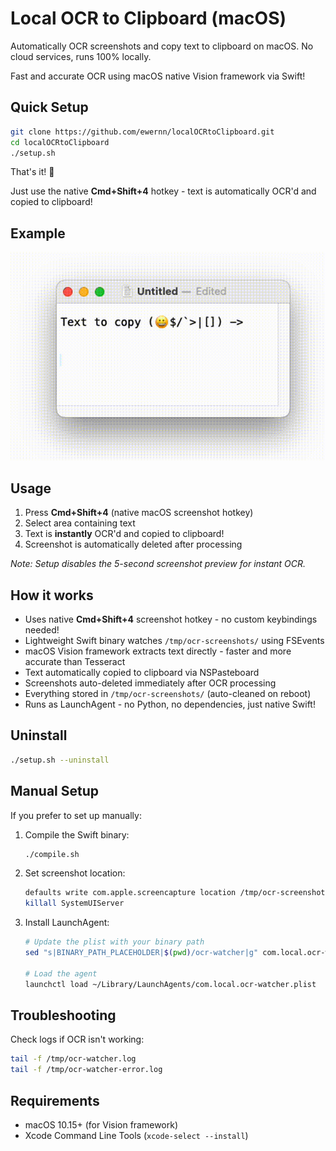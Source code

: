 # Local OCR to Clipboard (macOS)

Automatically OCR screenshots and copy text to clipboard on macOS. No cloud services, runs 100% locally.

Fast and accurate OCR using macOS native Vision framework via Swift!

## Quick Setup

```bash
git clone https://github.com/ewernn/localOCRtoClipboard.git
cd localOCRtoClipboard
./setup.sh
```

That's it! 🎉

Just use the native **Cmd+Shift+4** hotkey - text is automatically OCR'd and copied to clipboard!

## Example

![Example](example.gif)

## Usage

1. Press **Cmd+Shift+4** (native macOS screenshot hotkey)
2. Select area containing text
3. Text is **instantly** OCR'd and copied to clipboard!
4. Screenshot is automatically deleted after processing

*Note: Setup disables the 5-second screenshot preview for instant OCR.*

## How it works

- Uses native **Cmd+Shift+4** screenshot hotkey - no custom keybindings needed!
- Lightweight Swift binary watches `/tmp/ocr-screenshots/` using FSEvents
- macOS Vision framework extracts text directly - faster and more accurate than Tesseract
- Text automatically copied to clipboard via NSPasteboard
- Screenshots auto-deleted immediately after OCR processing
- Everything stored in `/tmp/ocr-screenshots/` (auto-cleaned on reboot)
- Runs as LaunchAgent - no Python, no dependencies, just native Swift!

## Uninstall

```bash
./setup.sh --uninstall
```

## Manual Setup

If you prefer to set up manually:

1. Compile the Swift binary:
   ```bash
   ./compile.sh
   ```

2. Set screenshot location:
   ```bash
   defaults write com.apple.screencapture location /tmp/ocr-screenshots
   killall SystemUIServer
   ```

3. Install LaunchAgent:
   ```bash
   # Update the plist with your binary path
   sed "s|BINARY_PATH_PLACEHOLDER|$(pwd)/ocr-watcher|g" com.local.ocr-watcher.plist > ~/Library/LaunchAgents/com.local.ocr-watcher.plist

   # Load the agent
   launchctl load ~/Library/LaunchAgents/com.local.ocr-watcher.plist
   ```

## Troubleshooting

Check logs if OCR isn't working:
```bash
tail -f /tmp/ocr-watcher.log
tail -f /tmp/ocr-watcher-error.log
```

## Requirements

- macOS 10.15+ (for Vision framework)
- Xcode Command Line Tools (`xcode-select --install`)
